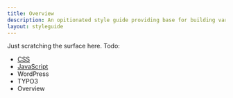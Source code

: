 ```yaml
---
title: Overview
description: An opitionated style guide providing base for building various rebirth related projects.
layout: styleguide
---
```


Just scratching the surface here. Todo:

- [CSS](/styleguide/css/design-principles)
- [JavaScript](styleguide/javascript)
- WordPress
- TYPO3
- Overview
